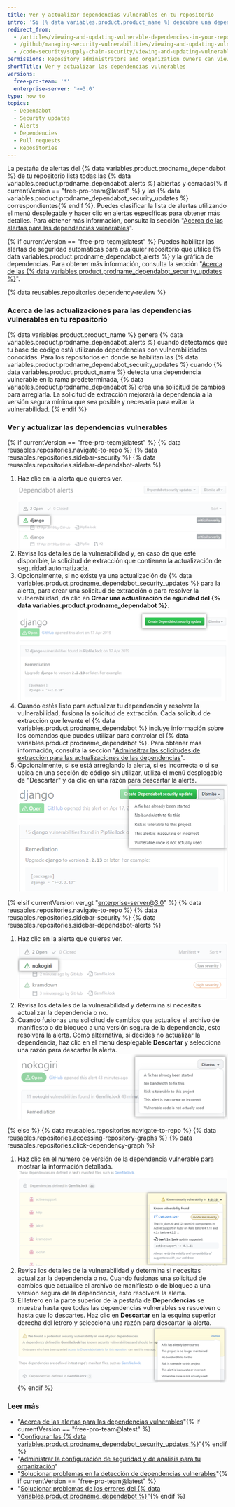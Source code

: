 ```yaml
---
title: Ver y actualizar dependencias vulnerables en tu repositorio
intro: 'Si {% data variables.product.product_name %} descubre una dependencia vulnerable en tu proyecto, podrás verla en la pestaña de alertas del Dependabot de tu repositorio. Posteriormente, podrás actualizar tu proyecto para resolver o descartar la vulnerabilidad.'
redirect_from:
  - /articles/viewing-and-updating-vulnerable-dependencies-in-your-repository
  - /github/managing-security-vulnerabilities/viewing-and-updating-vulnerable-dependencies-in-your-repository
  - /code-security/supply-chain-security/viewing-and-updating-vulnerable-dependencies-in-your-repository
permissions: Repository administrators and organization owners can view and update dependencies.
shortTitle: Ver y actualizar las dependencias vulnerables
versions:
  free-pro-team: '*'
  enterprise-server: '>=3.0'
type: how_to
topics:
  - Dependabot
  - Security updates
  - Alerts
  - Dependencies
  - Pull requests
  - Repositories
---
```


La pestaña de alertas del {% data variables.product.prodname_dependabot %} de tu repositorio lista todas las {% data variables.product.prodname_dependabot_alerts %} abiertas y cerradas{% if currentVersion == "free-pro-team@latest" %} y las {% data variables.product.prodname_dependabot_security_updates %} correspondientes{% endif %}. Puedes clasificar la lista de alertas utilizando el menú desplegable y hacer clic en alertas específicas para obtener más detalles. Para obtener más información, consulta la sección "[Acerca de las alertas para las dependencias vulnerables](/code-security/supply-chain-security/about-alerts-for-vulnerable-dependencies)".

{% if currentVersion == "free-pro-team@latest" %}
Puedes habilitar las alertas de seguridad automáticas para cualquier repositorio que utilice {% data variables.product.prodname_dependabot_alerts %} y la gráfica de dependencias. Para obtener más información, consulta la sección "[Acerca de las {% data variables.product.prodname_dependabot_security_updates %}](/github/managing-security-vulnerabilities/about-dependabot-security-updates)".

{% data reusables.repositories.dependency-review %}

### Acerca de las actualizaciones para las dependencias vulnerables en tu repositorio

{% data variables.product.product_name %} genera {% data variables.product.prodname_dependabot_alerts %} cuando detectamos que tu base de código está utilizando dependencias con vulnerabilidades conocidas. Para los repositorios en donde se habilitan las {% data variables.product.prodname_dependabot_security_updates %} cuando {% data variables.product.product_name %} detecta una dependencia vulnerable en la rama predeterminada, {% data variables.product.prodname_dependabot %} crea una solicitud de cambios para arreglarla. La solicitud de extracción mejorará la dependencia a la versión segura mínima que sea posible y necesaria para evitar la vulnerabilidad.
{% endif %}

### Ver y actualizar las dependencias vulnerables

{% if currentVersion == "free-pro-team@latest" %}
{% data reusables.repositories.navigate-to-repo %}
{% data reusables.repositories.sidebar-security %}
{% data reusables.repositories.sidebar-dependabot-alerts %}
1. Haz clic en la alerta que quieres ver. ![Alerta seleccionada en la lista de alertas](/assets/images/help/graphs/click-alert-in-alerts-list.png)
1. Revisa los detalles de la vulnerabilidad y, en caso de que esté disponible, la solicitud de extracción que contienen la actualización de seguridad automatizada.
1. Opcionalmente, si no existe ya una actualización de {% data variables.product.prodname_dependabot_security_updates %} para la alerta, para crear una solicitud de extracción o para resolver la vulnerabilidad, da clic en **Crear una actualización de eguridad del {% data variables.product.prodname_dependabot %}**. ![Crea un botón de actualización de seguridad del {% data variables.product.prodname_dependabot %}](/assets/images/help/repository/create-dependabot-security-update-button.png)
1. Cuando estés listo para actualizar tu dependencia y resolver la vulnerabilidad, fusiona la solicitud de extracción. Cada solicitud de extracción que levante el {% data variables.product.prodname_dependabot %} incluye información sobre los comandos que puedes utilizar para controlar el {% data variables.product.prodname_dependabot %}. Para obtener más información, consulta la sección "[Adminsitrar las solicitudes de extracción para las actualizaciones de las dependencias](/github/administering-a-repository/managing-pull-requests-for-dependency-updates#managing-dependabot-pull-requests-with-comment-commands)".
1. Opcionalmente, si se está arreglando la alerta, si es incorrecta o si se ubica en una sección de código sin utilizar, utiliza el menú desplegable de "Descartar" y da clic en una razón para descartar la alerta.![Elegir una razón para descartar la alerta a través del menú desplegable de "Descartar"](/assets/images/help/repository/dependabot-alert-dismiss-drop-down.png)

{% elsif currentVersion ver_gt "enterprise-server@3.0" %}
{% data reusables.repositories.navigate-to-repo %}
{% data reusables.repositories.sidebar-security %}
{% data reusables.repositories.sidebar-dependabot-alerts %}
1. Haz clic en la alerta que quieres ver. ![Alerta seleccionada en la lista de alertas](/assets/images/enterprise/graphs/click-alert-in-alerts-list.png)
1. Revisa los detalles de la vulnerabilidad y determina si necesitas actualizar la dependencia o no.
1. Cuando fusionas una solicitud de cambios que actualice el archivo de manifiesto o de bloqueo a una versión segura de la dependencia, esto resolverá la alerta. Como alternativa, si decides no actualizar la dependencia, haz clic en el menú desplegable **Descartar** y selecciona una razón para descartar la alerta. ![Elegir una razón para descartar la alerta a través del menú desplegable de "Descartar"](/assets/images/enterprise/repository/dependabot-alert-dismiss-drop-down.png)

{% else %}
{% data reusables.repositories.navigate-to-repo %}
{% data reusables.repositories.accessing-repository-graphs %}
{% data reusables.repositories.click-dependency-graph %}
1. Haz clic en el número de versión de la dependencia vulnerable para mostrar la información detallada. ![Información detallada de la dependencia vulnerable](/assets/images/enterprise/3.0/dependabot-alert-info.png)
1. Revisa los detalles de la vulnerabilidad y determina si necesitas actualizar la dependencia o no. Cuando fusionas una solicitud de cambios que actualice el archivo de manifiesto o de bloqueo a una versión segura de la dependencia, esto resolverá la alerta.
1. El letrero en la parte superior de la pestaña de **Dependencias** se muestra hasta que todas las dependencias vulnerables se resuelven o hasta que lo descartes. Haz clic en **Descartar** en la esquina superior derecha del letrero y selecciona una razón para descartar la alerta. ![Descartar el letrero de seguridad](/assets/images/enterprise/3.0/dependabot-alert-dismiss.png)
{% endif %}

### Leer más

- "[Acerca de las alertas para las dependencias vulnerables](/code-security/supply-chain-security/about-alerts-for-vulnerable-dependencies)"{% if currentVersion == "free-pro-team@latest" %}
- "[Configurar las {% data variables.product.prodname_dependabot_security_updates %}](/github/managing-security-vulnerabilities/configuring-dependabot-security-updates)"{% endif %}
- "[Administrar la configuración de seguridad y de análisis para tu organización](/github/administering-a-repository/managing-security-and-analysis-settings-for-your-repository)"
- "[Solucionar problemas en la detección de dependencias vulnerables](/github/managing-security-vulnerabilities/troubleshooting-the-detection-of-vulnerable-dependencies)"{% if currentVersion == "free-pro-team@latest" %}
- "[Solucionar problemas de los errores del {% data variables.product.prodname_dependabot %}](/github/managing-security-vulnerabilities/troubleshooting-dependabot-errors)"{% endif %}
